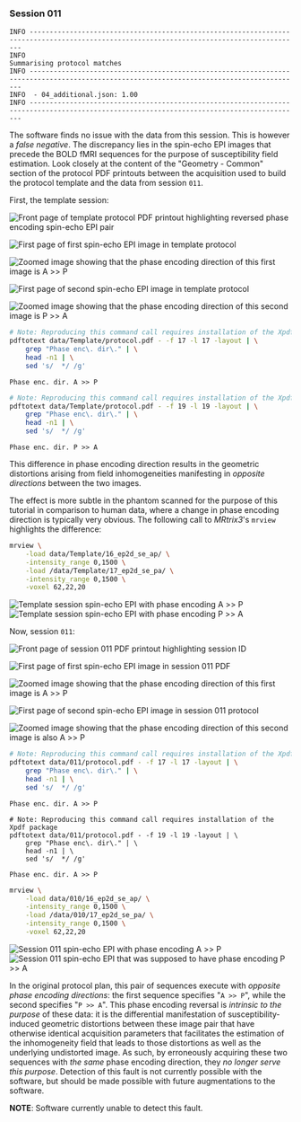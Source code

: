 ### Session 011

```text
INFO ------------------------------------------------------------------------------------------------------------------------------------------
INFO                                                        Summarising protocol matches
INFO ------------------------------------------------------------------------------------------------------------------------------------------
INFO  - 04_additional.json: 1.00
INFO ------------------------------------------------------------------------------------------------------------------------------------------
```

The software finds no issue with the data from this session.
This is however a *false negative*.
The discrepancy lies in the spin-echo EPI images
that precede the BOLD fMRI sequences
for the purpose of susceptibility field estimation.
Look closely at the content of the "Geometry - Common" section
of the protocol PDF printouts
between the acquisition used to build the protocol template
and the data from session `011`.

First, the template session:

![Front page of template protocol PDF printout highlighting reversed phase encoding spin-echo EPI pair](images/011_01_Template_Frontpage.png)

![First page of *first* spin-echo EPI image in template protocol](images/011_02_Template_SEEPIAP.png)

![Zoomed image showing that the phase encoding direction of this *first* image is A >> P](images/011_03_Template_PE.png) 

![First page of *second* spin-echo EPI image in template protocol](images/011_04_Template_SEEPIPA.png)

![Zoomed image showing that the phase encoding direction of this *second* image is P >> A](images/011_05_Template_PE.png) 

```sh
# Note: Reproducing this command call requires installation of the Xpdf package
pdftotext data/Template/protocol.pdf - -f 17 -l 17 -layout | \
    grep "Phase enc\. dir\." | \
    head -n1 | \
    sed 's/  */ /g'
```

`Phase enc. dir. A >> P`

```sh
# Note: Reproducing this command call requires installation of the Xpdf package
pdftotext data/Template/protocol.pdf - -f 19 -l 19 -layout | \
    grep "Phase enc\. dir\." | \
    head -n1 | \
    sed 's/  */ /g'
```

`Phase enc. dir. P >> A`

This difference in phase encoding direction
results in the geometric distortions arising from field inhomogeneities
manifesting in *opposite directions* between the two images.

The effect is more subtle in the phantom scanned for the purpose of this tutorial
in comparison to human data,
where a change in phase encoding direction is typically very obvious.
The following call to *MRtrix3*'s `mrview` highlights the difference:

```sh
mrview \
    -load data/Template/16_ep2d_se_ap/ \
    -intensity_range 0,1500 \
    -load /data/Template/17_ep2d_se_pa/ \
    -intensity_range 0,1500 \
    -voxel 62,22,20
```

![Template session spin-echo EPI with phase encoding A >> P](images/011_11_Template_MRView_AP.png) ![Template session spin-echo EPI with phase encoding P >> A](images/011_12_Template_MRView_PA.png)

Now, session `011`:

![Front page of session 011 PDF printout highlighting session ID](images/011_06_Modified_Frontpage.png)

![First page of *first* spin-echo EPI image in session 011 PDF](images/011_07_Modified_SEEPIAP.png)

![Zoomed image showing that the phase encoding direction of this *first* image is A >> P](images/011_08_Modified_PE.png) 

![First page of *second* spin-echo EPI image in session 011 protocol](images/011_09_Modified_SEEPIPA.png)

![Zoomed image showing that the phase encoding direction of this *second* image is *also* A >> P](images/011_10_Modified_PE.png) 

```sh
# Note: Reproducing this command call requires installation of the Xpdf package
pdftotext data/011/protocol.pdf - -f 17 -l 17 -layout | \
    grep "Phase enc\. dir\." | \
    head -n1 | \
    sed 's/  */ /g'
```

`Phase enc. dir. A >> P`

```
# Note: Reproducing this command call requires installation of the Xpdf package
pdftotext data/011/protocol.pdf - -f 19 -l 19 -layout | \
    grep "Phase enc\. dir\." | \
    head -n1 | \
    sed 's/  */ /g'
```

`Phase enc. dir. A >> P`

```sh
mrview \
    -load data/010/16_ep2d_se_ap/ \
    -intensity_range 0,1500 \
    -load /data/010/17_ep2d_se_pa/ \
    -intensity_range 0,1500 \
    -voxel 62,22,20
```

![Session 011 spin-echo EPI with phase encoding A >> P](images/011_13_Modified_MRView_AP.png) ![Session 011 spin-echo EPI that was supposed to have phase encoding P >> A](images/011_14_Modified_MRView_PA.png)

In the original protocol plan,
this pair of sequences execute with *opposite phase encoding directions*:
the first sequence specifies "`A >> P`",
while the second specifies "`P >> A`".
This phase encoding reversal is *intrinsic to the purpose* of these data:
it is the differential manifestation of susceptibility-induced geometric distortions
between these image pair
that have otherwise identical acquisition parameters
that facilitates the estimation of the inhomogeneity field that leads to those distortions
as well as the underlying undistorted image.
As such,
by erroneously acquiring these two sequences with *the same* phase encoding direction,
they *no longer serve this purpose*.
Detection of this fault is not currently possible with the software,
but should be made possible with future augmentations to the software.

**NOTE**: Software currently unable to detect this fault.
